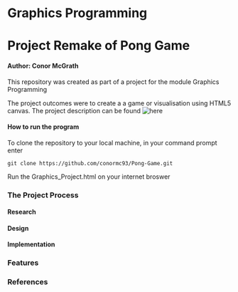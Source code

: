 # Graphics Programming
# Project Remake of Pong Game

#### Author: Conor McGrath

This repository was created as part of a project for the module Graphics Programming

The project outcomes were to create a a game or visualisation using HTML5 canvas.
The project description can be found ![here](/Graphics_Project/images/project_requirements.png?raw=true "Outcomes")

#### How to run the program

To clone the repository to your local machine, in your command prompt enter 
```
git clone https://github.com/conormc93/Pong-Game.git
```

Run the Graphics_Project.html on your internet broswer


### The Project Process
#### Research


#### Design


#### Implementation


### Features


### References



